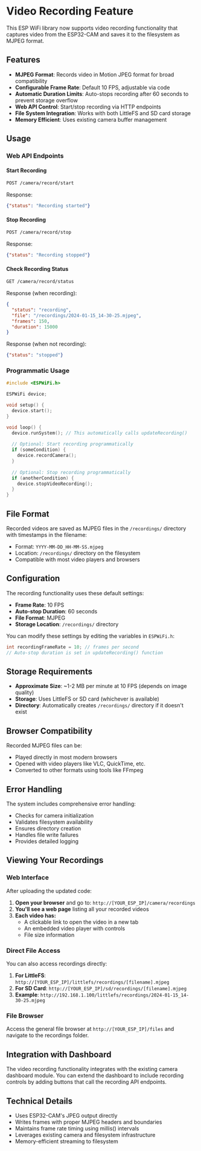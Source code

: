 # Video Recording Feature

This ESP WiFi library now supports video recording functionality that captures video from the ESP32-CAM and saves it to the filesystem as MJPEG format.

## Features

- **MJPEG Format**: Records video in Motion JPEG format for broad compatibility
- **Configurable Frame Rate**: Default 10 FPS, adjustable via code
- **Automatic Duration Limits**: Auto-stops recording after 60 seconds to prevent storage overflow
- **Web API Control**: Start/stop recording via HTTP endpoints
- **File System Integration**: Works with both LittleFS and SD card storage
- **Memory Efficient**: Uses existing camera buffer management

## Usage

### Web API Endpoints

#### Start Recording
```bash
POST /camera/record/start
```
Response:
```json
{"status": "Recording started"}
```

#### Stop Recording
```bash
POST /camera/record/stop
```
Response:
```json
{"status": "Recording stopped"}
```

#### Check Recording Status
```bash
GET /camera/record/status
```
Response (when recording):
```json
{
  "status": "recording",
  "file": "/recordings/2024-01-15_14-30-25.mjpeg",
  "frames": 150,
  "duration": 15000
}
```

Response (when not recording):
```json
{"status": "stopped"}
```

### Programmatic Usage

```cpp
#include <ESPWiFi.h>

ESPWiFi device;

void setup() {
  device.start();
}

void loop() {
  device.runSystem(); // This automatically calls updateRecording()
  
  // Optional: Start recording programmatically
  if (someCondition) {
    device.recordCamera();
  }
  
  // Optional: Stop recording programmatically
  if (anotherCondition) {
    device.stopVideoRecording();
  }
}
```

## File Format

Recorded videos are saved as MJPEG files in the `/recordings/` directory with timestamps in the filename:
- Format: `YYYY-MM-DD_HH-MM-SS.mjpeg`
- Location: `/recordings/` directory on the filesystem
- Compatible with most video players and browsers

## Configuration

The recording functionality uses these default settings:
- **Frame Rate**: 10 FPS
- **Auto-stop Duration**: 60 seconds
- **File Format**: MJPEG
- **Storage Location**: `/recordings/` directory

You can modify these settings by editing the variables in `ESPWiFi.h`:
```cpp
int recordingFrameRate = 10; // frames per second
// Auto-stop duration is set in updateRecording() function
```

## Storage Requirements

- **Approximate Size**: ~1-2 MB per minute at 10 FPS (depends on image quality)
- **Storage**: Uses LittleFS or SD card (whichever is available)
- **Directory**: Automatically creates `/recordings/` directory if it doesn't exist

## Browser Compatibility

Recorded MJPEG files can be:
- Played directly in most modern browsers
- Opened with video players like VLC, QuickTime, etc.
- Converted to other formats using tools like FFmpeg

## Error Handling

The system includes comprehensive error handling:
- Checks for camera initialization
- Validates filesystem availability
- Ensures directory creation
- Handles file write failures
- Provides detailed logging

## Viewing Your Recordings

### Web Interface
After uploading the updated code:

1. **Open your browser** and go to: `http://[YOUR_ESP_IP]/camera/recordings`
2. **You'll see a web page** listing all your recorded videos
3. **Each video has:**
   - A clickable link to open the video in a new tab
   - An embedded video player with controls
   - File size information

### Direct File Access
You can also access recordings directly:

1. **For LittleFS**: `http://[YOUR_ESP_IP]/littlefs/recordings/[filename].mjpeg`
2. **For SD Card**: `http://[YOUR_ESP_IP]/sd/recordings/[filename].mjpeg`
3. **Example**: `http://192.168.1.100/littlefs/recordings/2024-01-15_14-30-25.mjpeg`

### File Browser
Access the general file browser at `http://[YOUR_ESP_IP]/files` and navigate to the recordings folder.

## Integration with Dashboard

The video recording functionality integrates with the existing camera dashboard module. You can extend the dashboard to include recording controls by adding buttons that call the recording API endpoints.

## Technical Details

- Uses ESP32-CAM's JPEG output directly
- Writes frames with proper MJPEG headers and boundaries
- Maintains frame rate timing using millis() intervals
- Leverages existing camera and filesystem infrastructure
- Memory-efficient streaming to filesystem
